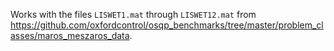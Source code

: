 Works with the files `LISWET1.mat` through `LISWET12.mat` from https://github.com/oxfordcontrol/osqp_benchmarks/tree/master/problem_classes/maros_meszaros_data.
